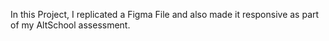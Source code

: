 In this Project, I replicated a Figma File and also made it responsive as part of my AltSchool assessment. 
